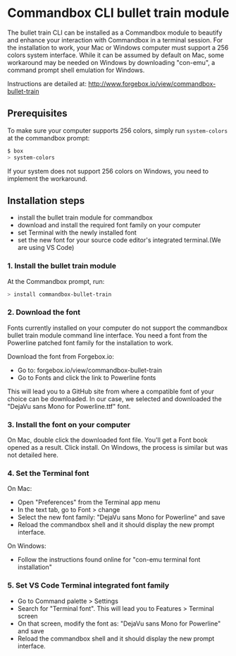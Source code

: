 # Commandbox CLI bullet train module

The bullet train CLI can be installed as a Commandbox module to beautify and enhance your interaction with Commandbox in a terminal session. For the installation to work, your Mac or Windows computer must support a 256 colors system interface. While it can be assumed by default on Mac, some workaround may be needed on Windows by downloading "con-emu", a command prompt shell emulation for Windows.

Instructions are detailed at: http://www.forgebox.io/view/commandbox-bullet-train

## Prerequisites

To make sure your computer supports 256 colors, simply run `system-colors` at the commandbox prompt:

```sh
$ box
> system-colors
```

If your system does not support 256 colors on Windows, you need to implement the workaround.

## Installation steps

- install the bullet train module for commandbox
- download and install the required font family on your computer
- set Terminal with the newly installed font
- set the new font for your source code editor's integrated terminal.(We are using VS Code)

### 1. Install the bullet train module

At the Commandbox prompt, run:

```sh
> install commandbox-bullet-train
```

### 2. Download the font

Fonts currently installed on your computer do not support the commandbox bullet train module command line interface. You need a font from the Powerline patched font family for the installation to work.

Download the font from Forgebox.io:

- Go to: forgebox.io/view/commandbox-bullet-train
- Go to Fonts and click the link to Powerline fonts

This will lead you to a GitHub site from where a compatible font of your choice can be downloaded. In our case, we selected and downloaded the "DejaVu sans Mono for Powerline.ttf" font. 

### 3. Install the font on your computer

On Mac, double click the downloaded font file. You'll get a Font book opened as a result. Click install.
On Windows, the process is similar but was not detailed here.

### 4. Set the Terminal font

On Mac: 

- Open "Preferences" from the Terminal app menu
- In the text tab, go to Font > change
- Select the new font family: "DejaVu sans Mono for Powerline" and save
- Reload the commandbox shell and it should display the new prompt interface.

On Windows:

- Follow the instructions found online for "con-emu terminal font installation"

### 5. Set VS Code Terminal integrated font family

- Go to Command palette > Settings
- Search for "Terminal font". This will lead you to Features > Terminal screen
- On that screen, modify the font as: "DejaVu sans Mono for Powerline" and save
- Reload the commandbox shell and it should display the new prompt interface.